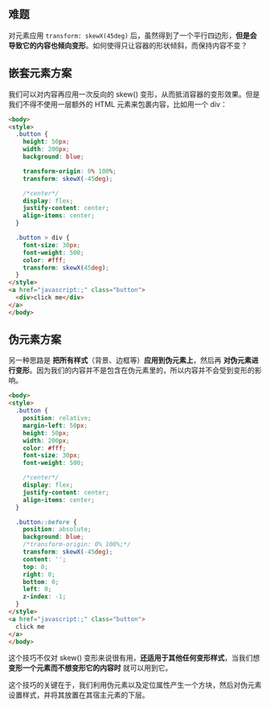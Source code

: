 ## 难题

对元素应用 `transform: skewX(45deg)` 后，虽然得到了一个平行四边形，**但是会导致它的内容也倾向变形**。如何使得只让容器的形状倾斜，而保持内容不变？

## 嵌套元素方案

我们可以对内容再应用一次反向的 skew() 变形，从而抵消容器的变形效果。但是我们不得不使用一层额外的 HTML 元素来包裹内容，比如用一个 div：

```html
<body>
<style>
  .button {
    height: 50px;
    width: 200px;
    background: blue;

    transform-origin: 0% 100%;
    transform: skewX(-45deg);

    /*center*/
    display: flex;
    justify-content: center;
    align-items: center;
  }

  .button > div {
    font-size: 30px;
    font-weight: 500;
    color: #fff;
    transform: skewX(45deg);
  }
</style>
<a href="javascript:;" class="button">
  <div>click me</div>
</a>
</body>
```

## 伪元素方案

另一种思路是 **把所有样式**（背景、边框等）**应用到伪元素上**，然后再 **对伪元素进行变形**。因为我们的内容并不是包含在伪元素里的，所以内容并不会受到变形的影响。

```html
<body>
<style>
  .button {
    position: relative;
    margin-left: 50px;
    height: 50px;
    width: 200px;
    color: #fff;
    font-size: 30px;
    font-weight: 500;

    /*center*/
    display: flex;
    justify-content: center;
    align-items: center;
  }

  .button::before {
    position: absolute;
    background: blue;
    /*transform-origin: 0% 100%;*/
    transform: skewX(-45deg);
    content: '';
    top: 0;
    right: 0;
    bottom: 0;
    left: 0;
    z-index: -1;
  }
</style>
<a href="javascript:;" class="button">
  click me
</a>
</body>
```

这个技巧不仅对 skew() 变形来说很有用，**还适用于其他任何变形样式**，当我们想 **变形一个元素而不想变形它的内容时** 就可以用到它。

这个技巧的关键在于，我们利用伪元素以及定位属性产生一个方块，然后对伪元素设置样式，并将其放置在其宿主元素的下层。